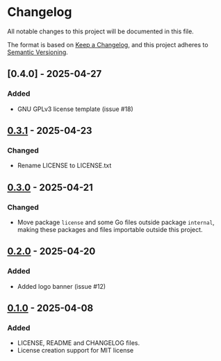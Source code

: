 # Changelog

All notable changes to this project will be documented in this file.

The format is based on [Keep a Changelog](https://keepachangelog.com/en/1.1.0/),
and this project adheres to [Semantic Versioning](https://semver.org/spec/v2.0.0.html).

## [0.4.0] - 2025-04-27

### Added

- GNU GPLv3 license template (issue #18)

## [0.3.1] - 2025-04-23

### Changed

- Rename LICENSE to LICENSE.txt

## [0.3.0] - 2025-04-21

### Changed

- Move package `license` and some Go files outside package `internal`, 
  making these packages and files importable outside this project.

## [0.2.0] - 2025-04-20

### Added

- Added logo banner (issue #12)

## [0.1.0] - 2025-04-08

### Added

- LICENSE, README and CHANGELOG files.
- License creation support for MIT license

[0.3.1]: https://github.com/Trashed/go-lcs/releases/tag/0.3.1
[0.3.0]: https://github.com/Trashed/go-lcs/releases/tag/0.3.0
[0.2.0]: https://github.com/Trashed/go-lcs/releases/tag/0.2.0
[0.1.0]: https://github.com/Trashed/go-lcs/releases/tag/0.1.0
